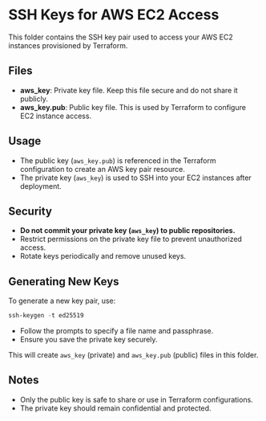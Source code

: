 # SSH Keys for AWS EC2 Access

This folder contains the SSH key pair used to access your AWS EC2 instances provisioned by Terraform.

## Files
- **aws_key**: Private key file. Keep this file secure and do not share it publicly.
- **aws_key.pub**: Public key file. This is used by Terraform to configure EC2 instance access.

## Usage
- The public key (`aws_key.pub`) is referenced in the Terraform configuration to create an AWS key pair resource.
- The private key (`aws_key`) is used to SSH into your EC2 instances after deployment.

## Security
- **Do not commit your private key (`aws_key`) to public repositories.**
- Restrict permissions on the private key file to prevent unauthorized access.
- Rotate keys periodically and remove unused keys.

## Generating New Keys
To generate a new key pair, use:
```powershell
ssh-keygen -t ed25519
```

- Follow the prompts to specify a file name and passphrase.
- Ensure you save the private key securely.

This will create `aws_key` (private) and `aws_key.pub` (public) files in this folder.

## Notes
- Only the public key is safe to share or use in Terraform configurations.
- The private key should remain confidential and protected.

